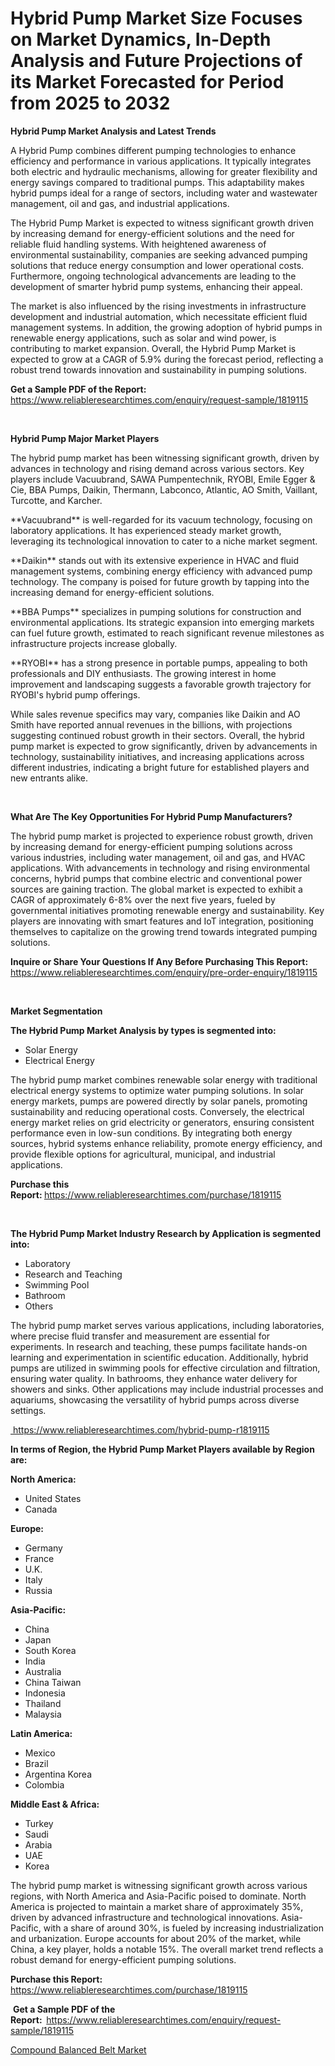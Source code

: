 <p><h1>Hybrid Pump Market Size Focuses on Market Dynamics, In-Depth Analysis and Future Projections of its Market Forecasted for Period from 2025 to 2032</h1></p><p><strong>Hybrid Pump Market Analysis and Latest Trends</strong></p>
<p><p>A Hybrid Pump combines different pumping technologies to enhance efficiency and performance in various applications. It typically integrates both electric and hydraulic mechanisms, allowing for greater flexibility and energy savings compared to traditional pumps. This adaptability makes hybrid pumps ideal for a range of sectors, including water and wastewater management, oil and gas, and industrial applications.</p><p>The Hybrid Pump Market is expected to witness significant growth driven by increasing demand for energy-efficient solutions and the need for reliable fluid handling systems. With heightened awareness of environmental sustainability, companies are seeking advanced pumping solutions that reduce energy consumption and lower operational costs. Furthermore, ongoing technological advancements are leading to the development of smarter hybrid pump systems, enhancing their appeal.</p><p>The market is also influenced by the rising investments in infrastructure development and industrial automation, which necessitate efficient fluid management systems. In addition, the growing adoption of hybrid pumps in renewable energy applications, such as solar and wind power, is contributing to market expansion. Overall, the Hybrid Pump Market is expected to grow at a CAGR of 5.9% during the forecast period, reflecting a robust trend towards innovation and sustainability in pumping solutions.</p></p>
<p><strong>Get a Sample PDF of the Report:&nbsp;</strong> <a href="https://www.reliableresearchtimes.com/enquiry/request-sample/1819115?utm_campaign=2133&utm_medium=2&utm_source=Github&utm_content=ia&utm_term=18022025&utm_id=hybrid-pump">https://www.reliableresearchtimes.com/enquiry/request-sample/1819115</a></p>
<p>&nbsp;</p>
<p><strong>Hybrid Pump Major Market Players</strong></p>
<p><p>The hybrid pump market has been witnessing significant growth, driven by advances in technology and rising demand across various sectors. Key players include Vacuubrand, SAWA Pumpentechnik, RYOBI, Emile Egger & Cie, BBA Pumps, Daikin, Thermann, Labconco, Atlantic, AO Smith, Vaillant, Turcotte, and Karcher.</p><p>**Vacuubrand** is well-regarded for its vacuum technology, focusing on laboratory applications. It has experienced steady market growth, leveraging its technological innovation to cater to a niche market segment. </p><p>**Daikin** stands out with its extensive experience in HVAC and fluid management systems, combining energy efficiency with advanced pump technology. The company is poised for future growth by tapping into the increasing demand for energy-efficient solutions. </p><p>**BBA Pumps** specializes in pumping solutions for construction and environmental applications. Its strategic expansion into emerging markets can fuel future growth, estimated to reach significant revenue milestones as infrastructure projects increase globally. </p><p>**RYOBI** has a strong presence in portable pumps, appealing to both professionals and DIY enthusiasts. The growing interest in home improvement and landscaping suggests a favorable growth trajectory for RYOBI's hybrid pump offerings. </p><p>While sales revenue specifics may vary, companies like Daikin and AO Smith have reported annual revenues in the billions, with projections suggesting continued robust growth in their sectors. Overall, the hybrid pump market is expected to grow significantly, driven by advancements in technology, sustainability initiatives, and increasing applications across different industries, indicating a bright future for established players and new entrants alike.</p></p>
<p>&nbsp;</p>
<p><strong>What Are The Key Opportunities For Hybrid Pump Manufacturers?</strong></p>
<p><p>The hybrid pump market is projected to experience robust growth, driven by increasing demand for energy-efficient pumping solutions across various industries, including water management, oil and gas, and HVAC applications. With advancements in technology and rising environmental concerns, hybrid pumps that combine electric and conventional power sources are gaining traction. The global market is expected to exhibit a CAGR of approximately 6-8% over the next five years, fueled by governmental initiatives promoting renewable energy and sustainability. Key players are innovating with smart features and IoT integration, positioning themselves to capitalize on the growing trend towards integrated pumping solutions.</p></p>
<p><strong>Inquire or Share Your Questions If Any Before Purchasing This Report:</strong> <a href="https://www.reliableresearchtimes.com/enquiry/pre-order-enquiry/1819115?utm_campaign=2133&utm_medium=2&utm_source=Github&utm_content=ia&utm_term=18022025&utm_id=hybrid-pump">https://www.reliableresearchtimes.com/enquiry/pre-order-enquiry/1819115</a></p>
<p>&nbsp;</p>
<p><strong>Market Segmentation</strong></p>
<p><strong>The Hybrid Pump Market Analysis by types is segmented into:</strong></p>
<p><ul><li>Solar Energy</li><li>Electrical Energy</li></ul></p>
<p><p>The hybrid pump market combines renewable solar energy with traditional electrical energy systems to optimize water pumping solutions. In solar energy markets, pumps are powered directly by solar panels, promoting sustainability and reducing operational costs. Conversely, the electrical energy market relies on grid electricity or generators, ensuring consistent performance even in low-sun conditions. By integrating both energy sources, hybrid systems enhance reliability, promote energy efficiency, and provide flexible options for agricultural, municipal, and industrial applications.</p></p>
<p><strong>Purchase this Report:&nbsp;</strong><a href="https://www.reliableresearchtimes.com/purchase/1819115?utm_campaign=2133&utm_medium=2&utm_source=Github&utm_content=ia&utm_term=18022025&utm_id=hybrid-pump">https://www.reliableresearchtimes.com/purchase/1819115</a></p>
<p>&nbsp;</p>
<p><strong>The Hybrid Pump Market Industry Research by Application is segmented into:</strong></p>
<p><ul><li>Laboratory</li><li>Research and Teaching</li><li>Swimming Pool</li><li>Bathroom</li><li>Others</li></ul></p>
<p><p>The hybrid pump market serves various applications, including laboratories, where precise fluid transfer and measurement are essential for experiments. In research and teaching, these pumps facilitate hands-on learning and experimentation in scientific education. Additionally, hybrid pumps are utilized in swimming pools for effective circulation and filtration, ensuring water quality. In bathrooms, they enhance water delivery for showers and sinks. Other applications may include industrial processes and aquariums, showcasing the versatility of hybrid pumps across diverse settings.</p></p>
<p><a href="https://www.reliableresearchtimes.com/hybrid-pump-r1819115?utm_campaign=2133&utm_medium=2&utm_source=Github&utm_content=ia&utm_term=18022025&utm_id=hybrid-pump">&nbsp;https://www.reliableresearchtimes.com/hybrid-pump-r1819115</a></p>
<p><strong>In terms of Region, the Hybrid Pump Market Players available by Region are:</strong></p>
<p>
    <p> <strong> North America: </strong>
        <ul>
            <li>United States</li>
            <li>Canada</li>
        </ul>
        </p> 
    <p> <strong> Europe: </strong>
        <ul>
            <li>Germany</li>
            <li>France</li>
            <li>U.K.</li>
            <li>Italy</li>
            <li>Russia</li>
        </ul>
        </p> 
    <p> <strong> Asia-Pacific: </strong>
        <ul>
            <li>China</li>
            <li>Japan</li>
            <li>South Korea</li>
            <li>India</li>
            <li>Australia</li>
            <li>China Taiwan</li>
            <li>Indonesia</li>
            <li>Thailand</li>
            <li>Malaysia</li>
        </ul>
        </p> 
    <p> <strong> Latin America: </strong>
        <ul>
            <li>Mexico</li>
            <li>Brazil</li>
            <li>Argentina Korea</li>
            <li>Colombia</li>
        </ul>
        </p> 
    <p> <strong> Middle East & Africa: </strong>
        <ul>
            <li>Turkey</li>
            <li>Saudi</li>
            <li>Arabia</li>
            <li>UAE</li>
            <li>Korea</li>
        </ul>
    </p>
    </p>
<p><p>The hybrid pump market is witnessing significant growth across various regions, with North America and Asia-Pacific poised to dominate. North America is projected to maintain a market share of approximately 35%, driven by advanced infrastructure and technological innovations. Asia-Pacific, with a share of around 30%, is fueled by increasing industrialization and urbanization. Europe accounts for about 20% of the market, while China, a key player, holds a notable 15%. The overall market trend reflects a robust demand for energy-efficient pumping solutions.</p></p>
<p><strong>Purchase this Report: </strong><a href="https://www.reliableresearchtimes.com/purchase/1819115?utm_campaign=2133&utm_medium=2&utm_source=Github&utm_content=ia&utm_term=18022025&utm_id=hybrid-pump">https://www.reliableresearchtimes.com/purchase/1819115</a></p>
<p>&nbsp;<strong>Get a Sample PDF of the Report:&nbsp;&nbsp;</strong><a href="https://www.reliableresearchtimes.com/enquiry/request-sample/1819115?utm_campaign=2133&utm_medium=2&utm_source=Github&utm_content=ia&utm_term=18022025&utm_id=hybrid-pump">https://www.reliableresearchtimes.com/enquiry/request-sample/1819115</a></p>
<p><strong></strong></p>
<p><p><a href="https://github.com/JakirUddin651/Market-Research-Report-List-1/blob/main/compound-balanced-belt-market.md?utm_campaign=2133&utm_medium=2&utm_source=Github&utm_content=ia&utm_term=18022025&utm_id=hybrid-pump">Compound Balanced Belt Market</a></p></p>